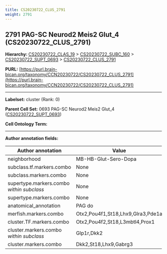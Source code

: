 ```yaml
---
title: CS20230722_CLUS_2791
weight: 2791
---
```

## 2791 PAG-SC Neurod2 Meis2 Glut_4 (CS20230722_CLUS_2791)
<b>Hierarchy: </b>
[CS20230722_CLAS_19](../CS20230722_CLAS_19) >
[CS20230722_SUBC_160](../CS20230722_SUBC_160) >
[CS20230722_SUPT_0693](../CS20230722_SUPT_0693) >
[CS20230722_CLUS_2791](../CS20230722_CLUS_2791)

**PURL:** [https://purl.brain-bican.org/taxonomy/CCN20230722/CS20230722_CLUS_2791](https://purl.brain-bican.org/taxonomy/CCN20230722/CS20230722_CLUS_2791)

---


**Labelset:** cluster (Rank: 0)

**Parent Cell Set:** 0693 PAG-SC Neurod2 Meis2 Glut_4 ([CS20230722_SUPT_0693](../CS20230722_SUPT_0693))



**Cell Ontology Term:** 

[MARKER GENES.]: #


---

[TRANSFERRED ANNOTATIONS.]: #


[AUTHOR ANNOTATION FIELDS.]: #


**Author annotation fields:**

| Author annotation | Value |
|-------------------|-------|
|neighborhood|MB-HB-Glut-Sero-Dopa|
|subclass.tf.markers.combo|None|
|subclass.markers.combo|None|
|supertype.markers.combo _within subclass_|None|
|supertype.markers.combo|None|
|anatomical_annotation|PAG do|
|merfish.markers.combo|Otx2,Pou4f1,St18,Lhx9,Glra3,Pde1a|
|cluster.TF.markers.combo|Otx2,Pou4f2,St18,L3mbtl4,Prox1|
|cluster.markers.combo _within subclass_|Glp1r,Dkk2|
|cluster.markers.combo|Dkk2,St18,Lhx9,Gabrg3|
